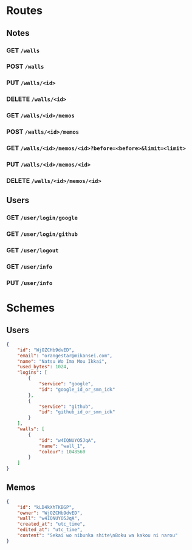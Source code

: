 # Routes

## Notes

### GET `/walls`

### POST `/walls`

### PUT `/walls/<id>`

### DELETE `/walls/<id>`

### GET `/walls/<id>/memos`

### POST `/walls/<id>/memos`

### GET `/walls/<id>/memos/<id>?before=<before>&limit=<limit>`

### PUT `/walls/<id>/memos/<id>`

### DELETE `/walls/<id>/memos/<id>`


## Users

### GET `/user/login/google`

### GET `/user/login/github`

### GET `/user/logout`

### GET `/user/info`

### PUT `/user/info`

# Schemes

## Users

```json
{
    "id": "WjOZCHb9dvED",
    "email": "orangestar@mikansei.com",
    "name": "Natsu Wo Ima Mou Ikkai",
    "used_bytes": 1024,
    "logins": [
        {
            "service": "google",
            "id": "google_id_or_smn_idk"
        },
        {
            "service": "github",
            "id": "github_id_or_smn_idk"
        }
    ],
    "walls": [
        {
            "id": "w4IQNUYO5JqA",
            "name": "wall_1",
            "colour": 1048560
        }
    ]
}
```

## Memos

```json
{
    "id": "kLD4kXhTKBGP",
    "owner": "WjOZCHb9dvED",
    "wall": "w4IQNUYO5JqA",
    "created_at": "utc_time",
    "edited_at": "utc_time",
    "content": "Sekai wo nibunka shite\nBoku wa kakou ni narou"
}
```
